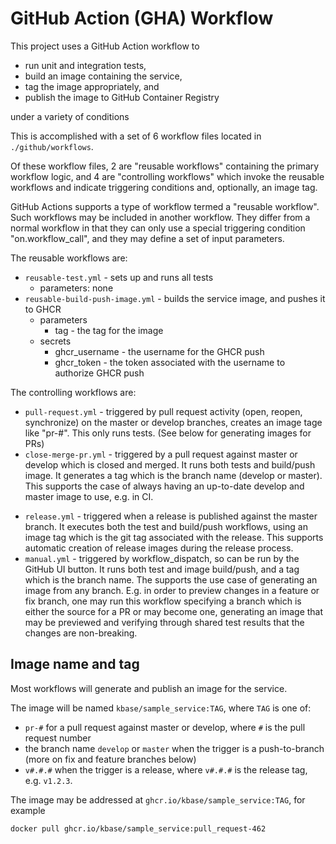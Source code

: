 # GitHub Action (GHA) Workflow

This project uses a GitHub Action workflow to

- run unit and integration tests,
- build an image containing the service,
- tag the image appropriately, and 
- publish the image to GitHub Container Registry

under a variety of conditions

This is accomplished with a set of 6 workflow files located in `./github/workflows`.

Of these workflow files, 2 are "reusable workflows" containing the primary workflow logic, and 4 are "controlling workflows" which invoke the reusable workflows and indicate triggering conditions and, optionally, an image tag.

GitHub Actions supports a type of workflow termed a "reusable workflow". Such workflows may be included in another workflow. They differ from a normal workflow in that they can only use a special triggering condition "on.workflow_call", and they may define a set of input parameters.

The reusable workflows are:

- `reusable-test.yml` - sets up and runs all tests
  - parameters: none
- `reusable-build-push-image.yml` - builds the service image, and pushes it to GHCR 
  - parameters
    - tag - the tag for the image
  - secrets
    - ghcr_username - the username for the GHCR push
    - ghcr_token - the token associated with the username to authorize GHCR push


The controlling workflows are: 

- `pull-request.yml` - triggered by pull request activity (open, reopen, synchronize) on the master or develop branches, creates an image tage like "pr-#". This only runs tests. (See below for generating images for PRs)
- `close-merge-pr.yml` - triggered by a pull request against master or develop which is closed and merged. It runs both tests and build/push image.  It generates a tag which is the branch name (develop or master). This supports the case of always having an up-to-date develop and master image to use, e.g. in CI.
* `release.yml` - triggered when a release is published against the master branch. It executes both the test and build/push workflows, using an image tag which is the git tag associated with the release. This supports automatic creation of release images during the release process.
* `manual.yml` - triggered by workflow_dispatch, so can be run by the GitHub UI button. It runs both test and image build/push, and a tag which is the branch name. The supports the use case of generating an image from any branch. E.g. in order to preview changes in a feature or fix branch, one may run this workflow specifying a branch which is either the source for a PR or may become one, generating an image that may be previewed and verifying through shared test results that the changes are non-breaking.

## Image name and tag

Most workflows will generate and publish an image for the service.

The image will be named `kbase/sample_service:TAG`, where `TAG` is one of:

- `pr-#` for a pull request against master or develop, where `#` is the pull request number
- the branch name `develop` or `master` when the trigger is a push-to-branch (more on fix and feature branches below)
- `v#.#.#` when the trigger is a release, where `v#.#.#` is the release tag, e.g. `v1.2.3`.

The image may be addressed at `ghcr.io/kbase/sample_service:TAG`, for example

```shell
docker pull ghcr.io/kbase/sample_service:pull_request-462
```
